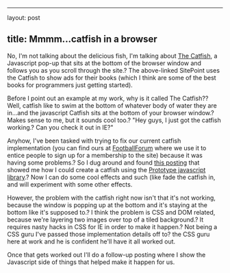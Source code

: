 <hr />

<p>layout: post</p>

<h2>title: Mmmm...catfish in a browser</h2>

<p>No, I'm not talking about the delicious fish, I'm talking about <a href="http://www.sitepoint.com/blogs/2005/10/18/the-catfish-part-1/">The Catfish</a>, a Javascript pop-up that sits at the bottom of the browser window and follows you as you scroll through the site.? The above-linked SitePoint uses the Catfish to show ads for their books (which I think are some of the best books for programmers just getting started).</p>

<p>Before I point out an example at my work, why is it called The Catfish?? Well, catfish like to swim at the bottom of whatever body of water they are in...and the javascript Catfish sits at the bottom of your browser window.? Makes sense to me, but it sounds cool too.? "Hey guys, I just got the catfish working.? Can you check it out in IE?"</p>

<p>Anyhow, I've been tasked with trying to fix our current catfish implementation (you can find ours at <a href="http://www.footballforum.com">FootballForum</a> where we use it to entice people to sign up for a membership to the site) because it was having some problems.? So I dug around and found <a href="http://www.gen-x-design.com/archives/ajax-activity-indicators-make-them-global-and-unobtrusive">this posting</a> that showed me how I could create a catfish using the <a href="http://prototype.conio.net/">Prototype javascript library</a>.? Now I can do some cool effects and such (like fade the catfish in, and will experiment with some other effects.</p>

<p>However, the problem with the catfish right now isn't that it's not working, because the window is popping up at the bottom and it's staying at the bottom like it's supposed to.? I think the problem is CSS and DOM related, because we're layering two images over top of a tiled background.? It requires nasty hacks in CSS for IE in order to make it happen.? Not being a CSS guru I've passed those implementation details off to? the CSS guru here at work and he is confident he'll have it all worked out.</p>

<p>Once that gets worked out I'll do a follow-up posting where I show the Javascript side of things that helped make it happen for us.</p>
